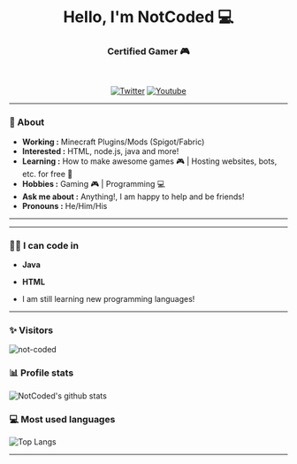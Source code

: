 <h1 align="center"> Hello, I'm NotCoded 💻 </h1>

<h3 align="center">  Certified Gamer 🎮 </h3> <br>

<p align="center">
<a href="https://twitter.com/not_coded"><img alt="Twitter" src="https://img.shields.io/badge/-Twitter-1ca0f1?style=flat-square&logo=twitter&logoColor=white&link=https://twitter.com/not_coded"></a>
<a href="https://www.youtube.com/channel/UCItbfk2X2ASiexdsX7rEv-g"><img alt="Youtube" src="https://img.shields.io/badge/-YouTube-FF0000?style=flat-square&logo=youtube&logoColor=white&link=https://www.youtube.com/channel/UCItbfk2X2ASiexdsX7rEv-g"></a>
</p>

---------------------------------------------------------------------------------------------------------------------------------------------------------------------------------
### 🤔 About
-  **Working :** Minecraft Plugins/Mods (Spigot/Fabric)
-  **Interested :** HTML, node.js, java and more!
-  **Learning :** How to make awesome games 🎮 | Hosting websites, bots, etc. for free 🤖
-  **Hobbies :** Gaming 🎮 | Programming 💻
-  **Ask me about :** Anything!, I am happy to help and be friends!
-  **Pronouns :** He/Him/His

---------------------------------------------------------------------------------------------------------------------------------------------------------------------------------
---------------------------------------------------------------------------------------------------------------------------------------------------------------------------------
### 👨‍💻 I can code in
-  **Java**
-  **HTML**

- I am still learning new programming languages!
---------------------------------------------------------------------------------------------------------------------------------------------------------------------------------
### ✨ Visitors 

<p align="left"> <img src="https://komarev.com/ghpvc/?username=not-coded" alt="not-coded" /> </p>

### 📊 Profile stats

![NotCoded's github stats](https://github-readme-stats.vercel.app/api?username=not-coded&show_icons=true&title_color=fff&icon_color=79ff97&text_color=9f9f9f&bg_color=151515)

### 💻 Most used languages
![Top Langs](https://github-readme-stats.vercel.app/api/top-langs/?username=not-coded&show_icons=true&title_color=fff&icon_color=79ff97&text_color=9f9f9f&bg_color=151515)

-------------------------------------------------------------------------------------------------------------------------------------------------------------------------------
